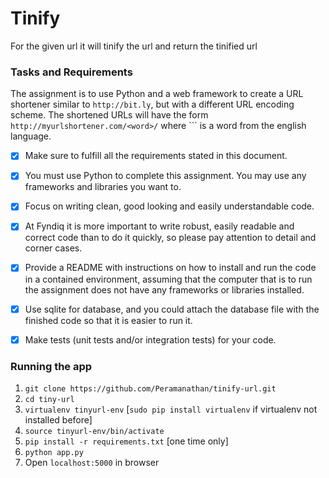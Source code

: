 # Tinify
For the given url it will tinify the url and return the tinified url

### Tasks and Requirements
The assignment is to use Python and a web framework to create a URL shortener similar to `http://bit.ly​`, but with a different URL encoding scheme. The shortened URLs will have the form `http://myurlshortener.com/​<word>/` where 
`<word>`` is a word from the english language. 

- [x] Make sure to fulfill all the requirements stated in this document. 
- [x] You must use Python to complete this assignment. You may use any frameworks and libraries you want to. 
- [x] Focus on writing clean, good looking and easily understandable code.  
- [x] At Fyndiq it is more important to write robust, easily readable and correct code than to do 
it quickly, so please pay attention to detail and corner cases. 
- [x] Provide a README with instructions on how to install and run the code in a contained environment, assuming that the computer that is to run the assignment does not have any frameworks or libraries installed. 
- [x] Use sqlite for database, and you could attach the database file with the finished code so that it is easier to run it. 
- [x] Make tests (unit tests and/or integration tests) for your code.


### Running the app
 
1. `git clone https://github.com/Peramanathan/tinify-url.git`
2. `cd tiny-url`
4. `virtualenv tinyurl-env`   [`sudo pip install virtualenv` if virtualenv not installed before]
5. `source tinyurl-env/bin/activate`
5. `pip install -r requirements.txt`  [one time only]
6. `python app.py`
4. Open `localhost:5000` in browser